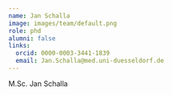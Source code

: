 ```yaml
---
name: Jan Schalla
image: images/team/default.png
role: phd
alumni: false
links:
  orcid: 0000-0003-3441-1839
  email: Jan.Schalla@med.uni-duesseldorf.de
---
```


M.Sc. Jan Schalla